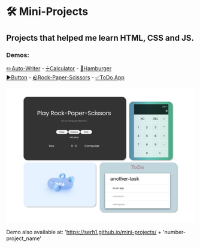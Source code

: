 # :hammer_and_wrench: Mini-Projects

## Projects that helped me learn HTML, CSS and JS.

### Demos:

 [:pencil2:Auto-Writer](https://serh1.github.io/mini-projects/2-auto-write) -
 [:heavy_division_sign:Calculator](https://serh1.github.io/mini-projects/3-calculator) -
 [:hamburger:Hamburger](https://serh1.github.io/mini-projects/4-hamburger) 
 <br>
 [:arrow_forward:Button](https://serh1.github.io/mini-projects/5-magic-button) -
 [:rock:Rock-Paper-Scissors](https://serh1.github.io/mini-projects/6-rock-paper-scissors) -
 [:white_check_mark:ToDo App](https://serh1.github.io/mini-projects/7-todo-app) 


![preview img](preview.jpg)

Demo also available at: 'https://serh1.github.io/mini-projects/ + 'number-project_name'


